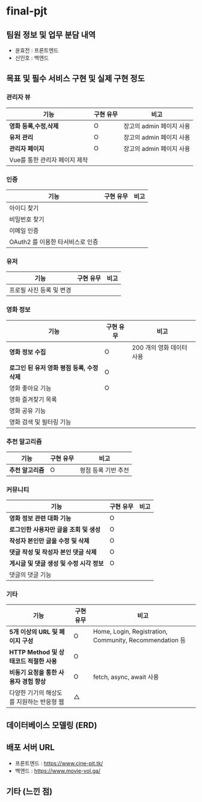 # final-pjt

## 팀원 정보 및 업무 분담 내역

- 윤효전 : 프론트엔드
- 신인호 : 백엔드

## 목표 및 필수 서비스 구현 및 실제 구현 정도

### 관리자 뷰

| 기능                          | 구현 유무 | 비고                     |
| ----------------------------- | --------- | ------------------------ |
| **영화 등록,수정,삭제**       | O         | 장고의 admin 페이지 사용 |
| **유저 관리**                 | O         | 장고의 admin 페이지 사용 |
| **관리자 페이지**             | O         | 장고의 admin 페이지 사용 |
| Vue를 통한 관리자 페이지 제작 |           |                          |

### 인증

| 기능                             | 구현 유무 | 비고 |
| -------------------------------- | --------- | ---- |
| 아이디 찾기                      |           |      |
| 비밀번호 찾기                    |           |      |
| 이메일 인증                      |           |      |
| OAuth2 를 이용한 타서비스로 인증 |           |      |

### 유저

| 기능                     | 구현 유무 | 비고 |
| ------------------------ | --------- | ---- |
| 프로필 사진 등록 및 변경 |           |      |

### 영화 정보

| 기능                                         | 구현 유무 | 비고                      |
| -------------------------------------------- | --------- | ------------------------- |
| **영화 정보 수집**                           | O         | 200 개의 영화 데이터 사용 |
| **로그인 된 유저 영화 평점 등록, 수정 삭제** | O         |                           |
| 영화 좋아요 기능                             | O         |                           |
| 영화 즐겨찾기 목록                           |           |                           |
| 영화 공유 기능                               |           |                           |
| 영화 검색 및 필터링 기능                     |           |                           |

### 추천 알고리즘

| 기능              | 구현 유무 | 비고                |
| ----------------- | --------- | ------------------- |
| **추천 알고리즘** | O         | 평점 등록 기반 추천 |

### 커뮤니티

| 기능                                      | 구현 유무 | 비고 |
| ----------------------------------------- | --------- | ---- |
| **영화 정보 관련 대화 기능**              | O         |      |
| **로그인한 사용자만 글을 조회 및 생성**   | O         |      |
| **작성자 본인만 글을 수정 및 삭제**       | O         |      |
| **댓글 작성 및 작성자 본인 댓글 삭제**    | O         |      |
| **게시글 및 댓글 생성 및 수정 시각 정보** | O         |      |
| 댓글의 댓글 기능                          |           |      |

### 기타

| 기능                                      | 구현 유무 | 비고                                                    |
| ----------------------------------------- | --------- | ------------------------------------------------------- |
| **5개 이상의 URL 및 페이지 구성**         | O         | Home, Login, Registration, Community, Recommendation 등 |
| **HTTP Method 및 상태코드 적절한 사용**   | O         |                                                         |
| **비동기 요청을 통한 사용자 경험 향상**   | O         | fetch, async, await 사용                                |
| 다양한 기기의 해상도를 지원하는 반응형 웹 | △         |                                                         |

## 데이터베이스 모델링 (ERD)

## 배포 서버 URL

- 프론트엔드 : https://www.cine-pjt.tk/
- 백엔드 : https://www.movie-vol.ga/

## 기타 (느낀 점)
